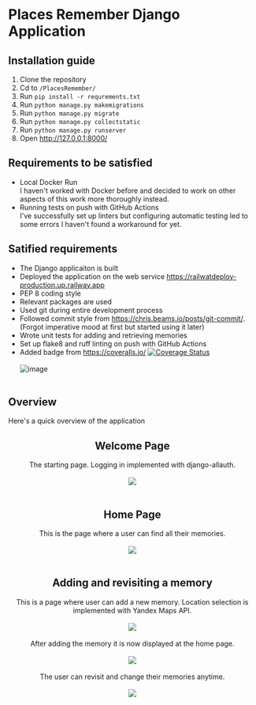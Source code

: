 # Places Remember Django Application

## Installation guide

1. Clone the repository
2. Cd to `/PlacesRemember/`
3. Run `pip install -r requrements.txt`
4. Run `python manage.py makemigrations`
5. Run `python manage.py migrate`
6. Run `python manage.py collectstatic`
7. Run `python manage.py runserver`
8. Open http://127.0.0.1:8000/

## Requirements to be satisfied

- Local Docker Run<br>
  I haven't worked with Docker before and decided to work on other aspects of
  this work more thoroughly instead.
- Running tests on push with GitHub Actions<br>
  I've successfully set up linters but configuring automatic testing led to
  some errors I haven't found a workaround for yet.

## Satified requirements

- The Django applicaiton is built
- Deployed the application on the web service https://railwatdeploy-production.up.railway.app
- PEP 8 coding style
- Relevant packages are used
- Used git during entire development process
- Followed commit style from https://chris.beams.io/posts/git-commit/. (Forgot
  imperative mood at first but started using it later)
- Wrote unit tests for adding and retrieving memories
- Set up flake8 and ruff linting on push with GitHub Actions
- Added badge from https://coveralls.io/ <a href='https://coveralls.io/github/lalkasoska/Django_Website_Saritasa_2023?branch=main'><img src='https://coveralls.io/repos/github/lalkasoska/Django_Website_Saritasa_2023/badge.svg?branch=main' alt='Coverage Status' /></a>
  <br><br>
  ![image](https://github.com/lalkasoska/Django_Website_Saritasa_2023/assets/35616551/e294f3c4-37ee-452b-9ac5-48368728370a)
<br><br>

## Overview

Here's a quick overview of the application
<h2 align="center"> Welcome Page</h2>
<p align="center">
The starting page. Logging in implemented with django-allauth.
<br><br><img src=https://github.com/lalkasoska/Django_Website_Saritasa_2023/assets/35616551/f204a516-4ffe-4004-82e0-88258b55274e><br><br>
</p>

<h2 align="center">Home Page </h2>
<p align="center">
This is the page where a user can find all their memories.
<br><br><img src=https://github.com/lalkasoska/Django_Website_Saritasa_2023/assets/35616551/edc2c713-f5eb-42e8-a70a-9b569b6a1b2b><br><br>
</p>

<h2 align="center">Adding and revisiting a memory</h2>
<p align="center">
This is a page where user can add a new memory. Location selection is implemented with Yandex Maps API.
<br><br><img src=https://github.com/lalkasoska/Django_Website_Saritasa_2023/assets/35616551/50a1d417-0ca4-4c4c-9d54-fc16c0638642><br><br>
After adding the memory it is now displayed at the home page.
<br><br><img src=https://github.com/lalkasoska/Django_Website_Saritasa_2023/assets/35616551/294ad641-3fe6-4f98-b214-31ecabf3961a><br><br>
The user can revisit and change their memories anytime.
<br><br><img src=https://github.com/lalkasoska/Django_Website_Saritasa_2023/assets/35616551/2ffeb032-bcef-4176-98fc-343654b2a9ac><br><br>
</p>




